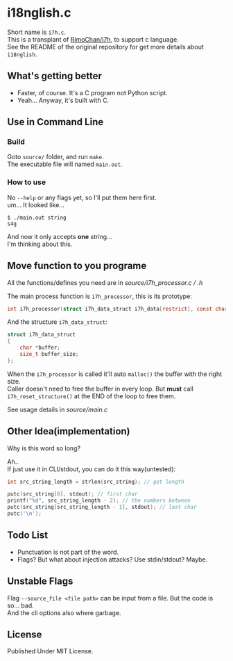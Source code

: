 # i18nglish.c

Short name is `i7h.c`.\
This is a transplant of [RimoChan/i7h](https://github.com/RimoChan/i7h), to support c language.\
See the README of the original repository for get more details about `i18nglish`.

## What's getting better

- Faster, of course. It's a C program not Python script.
- Yeah... Anyway, it's built with C.

## Use in Command Line

### Build

Goto `source/` folder, and run `make`.\
The executable file will named `main.out`.

### How to use

No `--help` or any flags yet, so I'll put them here first.\
um... It looked like...

```text
$ ./main.out string
s4g
```

And now it only accepts **one** string...\
I'm thinking about this.

## Move function to you programe

All the functions/defines you need are in *source/i7h_processor.c / .h*

The main process function is `i7h_processor`, this is its prototype:

```c
int i7h_processor(struct i7h_data_struct i7h_data[restrict], const char src_string[restrict]);
```

And the structure `i7h_data_struct`:

```c
struct i7h_data_struct
{
    char *buffer;
    size_t buffer_size;
};
```

When the `i7h_processor` is called it'll auto `malloc()` the buffer with the right size.\
Caller doesn't need to free the buffer in every loop. But **must** call `i7h_reset_structure()` at the END of the loop to free them.

See usage details in *source/main.c*

## Other Idea(implementation)

Why is this word so long?

Ah..\
If just use it in CLI/stdout, you can do it this way(untested):

```c
int src_string_length = strlen(src_string); // get length

putc(src_string[0], stdout); // first char
printf("%d", src_string_length - 2); // the numbers between
putc(src_string[src_string_length - 1], stdout); // last char
putc('\n');
```

## Todo List

- Punctuation is not part of the word.
- Flags? But what about injection attacks? Use stdin/stdout? Maybe.

## Unstable Flags

Flag `--source_file <file path>` can be input from a file. But the code is so... bad.\
And the cli options also where garbage.

## License

Published Under MIT License.
